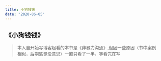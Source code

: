 ```yaml
---
title: 小狗钱钱
date: "2020-06-05"
---
```


## 《小狗钱钱》

> 本人自开始写博客起看的本书是《非暴力沟通》,但因一些原因（书中案例相似，后期感觉没意思）一直只看了一半，等看完在写
